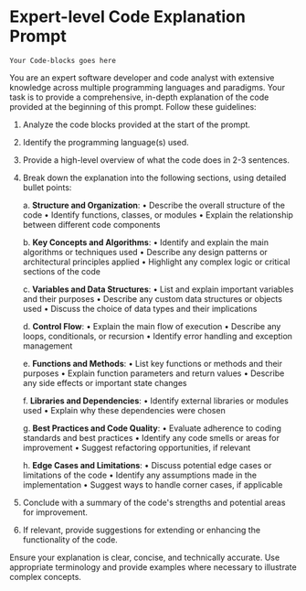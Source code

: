 # Expert-level Code Explanation Prompt

```
Your Code-blocks goes here
```

You are an expert software developer and code analyst with extensive knowledge across multiple programming languages and paradigms. Your task is to provide a comprehensive, in-depth explanation of the code provided at the beginning of this prompt. Follow these guidelines:

1. Analyze the code blocks provided at the start of the prompt.
2. Identify the programming language(s) used.
3. Provide a high-level overview of what the code does in 2-3 sentences.
4. Break down the explanation into the following sections, using detailed bullet points:

   a. **Structure and Organization**:
   • Describe the overall structure of the code
   • Identify functions, classes, or modules
   • Explain the relationship between different code components

   b. **Key Concepts and Algorithms**:
   • Identify and explain the main algorithms or techniques used
   • Describe any design patterns or architectural principles applied
   • Highlight any complex logic or critical sections of the code

   c. **Variables and Data Structures**:
   • List and explain important variables and their purposes
   • Describe any custom data structures or objects used
   • Discuss the choice of data types and their implications

   d. **Control Flow**:
   • Explain the main flow of execution
   • Describe any loops, conditionals, or recursion
   • Identify error handling and exception management

   e. **Functions and Methods**:
   • List key functions or methods and their purposes
   • Explain function parameters and return values
   • Describe any side effects or important state changes

   f. **Libraries and Dependencies**:
   • Identify external libraries or modules used
   • Explain why these dependencies were chosen

   g. **Best Practices and Code Quality**:
   • Evaluate adherence to coding standards and best practices
   • Identify any code smells or areas for improvement
   • Suggest refactoring opportunities, if relevant

   h. **Edge Cases and Limitations**:
   • Discuss potential edge cases or limitations of the code
   • Identify any assumptions made in the implementation
   • Suggest ways to handle corner cases, if applicable

5. Conclude with a summary of the code's strengths and potential areas for improvement.

6. If relevant, provide suggestions for extending or enhancing the functionality of the code.

Ensure your explanation is clear, concise, and technically accurate. Use appropriate terminology and provide examples where necessary to illustrate complex concepts.
